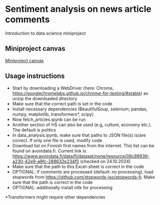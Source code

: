 # Sentiment analysis on news article comments
Introduction to data science miniproject

## Miniproject canvas 
[Miniproject canvas](https://docs.google.com/document/d/1RJKgGe0vVkGnCps-HEY4bKLQI1y0CzpytwS5tpvuaKY/edit#heading=h.pg57voj6n86v)

## Usage instructions
- Start by downloading a WebDriver (here: Chrome, https://googlechromelabs.github.io/chrome-for-testing/#stable) as unzip the downloaded directory
- Make sure that the correct path is set in the code 
- Install necessary dependencies (BeautifulSoup, selenium, pandas, numpy, matplotlib, transformers*, scipy)
- Now fetch_articles.ipynb can be run
- Another section of HS can also be used (e.g, culture, economy etc.). The default is politics
- In data_analysis.ipynb, make sure that paths to JSON file(s) is/are correct. If only one file is used, modify code
- Download list on Finnish first names from the internet. This list can be found on avoindata.fi. Current link is https://www.avoindata.fi/data/fi/dataset/none/resource/08c89936-a230-42e9-a9fc-288632e234f5 (checked on 24.10.2024)
- Make sure that the path to this Excel-sheet is correct in the code
- OPTIONAL: if comments are processed (default: no processing), load stopwords from https://github.com/stopwords-iso/stopwords-fi. Make sure that the path is correct in the code
- OPTIONAL: additionally install nltk for processing

*Transformers might require other dependencies 

